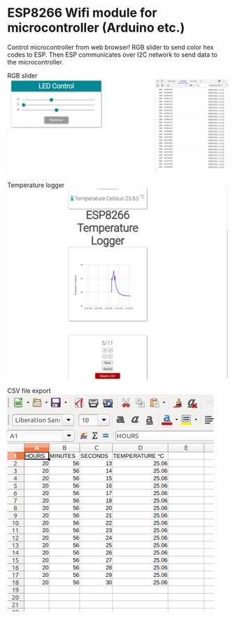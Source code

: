# ESP8266 Wifi module for microcontroller (Arduino etc.)

Control microcontroller from web browser! RGB slider to send color hex codes to ESP. 
Then ESP communicates over I2C network to send data to the microcontroller.

RGB slider
![git demo](sampleImg/rgbSlider.png)

Temperature logger
![git demo](sampleImg/logger.png)

CSV file export
![git demo](sampleImg/csvExport.png)
